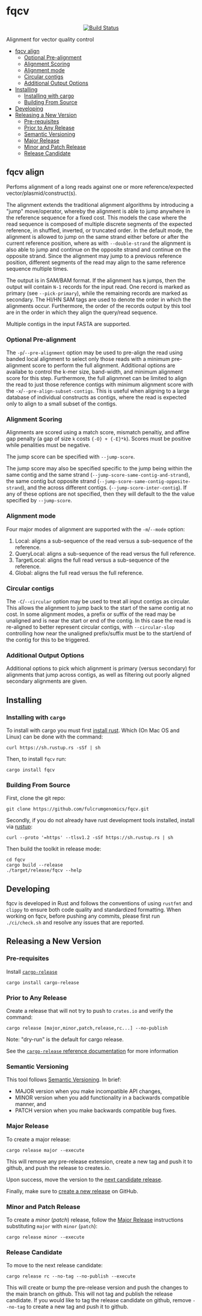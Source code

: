 # fqcv

<p align="center">
  <a href="https://github.com/fulcrumgenomics/fqcv/actions?query=workflow%3ACheck"><img src="https://github.com/fulcrumgenomics/fqcv/actions/workflows/build_and_test.yml/badge.svg" alt="Build Status"></a>
  <br>
</p>

Alignment for vector quality control

<!---toc start-->
* [fqcv align](#fqcv-align)
  * [Optional Pre-alignment](#optional-pre-alignment)
  * [Alignment Scoring](#alignment-scoring)
  * [Alignment mode](#alignment-mode)
  * [Circular contigs](#circular-contigs)
  * [Additional Output Options](#additional-output-options)
* [Installing](#installing)
  * [Installing with cargo](#installing-with-cargo)
  * [Building From Source](#building-from-source)
* [Developing](#developing)
* [Releasing a New Version](#releasing-a-new-version)
  * [Pre-requisites](#pre-requisites)
  * [Prior to Any Release](#prior-to-any-release)
  * [Semantic Versioning](#semantic-versioning)
  * [Major Release](#major-release)
  * [Minor and Patch Release](#minor-and-patch-release)
  * [Release Candidate](#release-candidate)
  
<!---toc end-->

## fqcv align

Perfoms alignment of a long reads against one or more reference/expected vector/plasmid/construct(s).

The alignment extends the traditional alignment algorithms by introducing a "jump" move/operator, 
whereby the alignment is able to jump anywhere in the reference sequence for a fixed cost.  This 
models the case where the read sequence is composed of multiple discrete segments of the expected 
reference, in shuffled, inverted, or truncated order.  In the default mode, the alignment is
allowed to jump on the same strand either before or after the current reference position, where as
with `--double-strand` the alignment is also able to jump and continue on the opposite
strand and continue on the opposite strand.  Since the alignment may jump to a previous reference
position, different segments of the read may align to the same reference sequence multiple times.

The output is in SAM/BAM format.  If the alignment has `N` jumps, then the output will contain
`N-1` records for the input read.  One record is marked as primary (see `--pick-primary`),
while the remaining records are marked as secondary.  The HI/HN SAM tags are used to denote
the order in which the alignments occur.  Furthermore, the order of the records output by this
tool are in the order in which they align the query/read sequence.

Multiple contigs in the input FASTA are supported.

### Optional Pre-alignment

The `-p`/`--pre-alignment` option may be used to pre-align the read using banded local alignment
to select only those reads with a minimum pre-alignment score to perform the full alignment.  Additional
options are availabe to control the k-mer size, band-width, and minimum alignment score for this step.
Furthermore, the full alignmnet can be limited to align the read to just those reference contigs
with minimum alignment score with the `-x`/`--pre-align-subset-contigs`.  This is useful when 
aligning to a large database of individual constructs as contigs, where the read is expected only
to align to a small subset of the contigs.

### Alignment Scoring

Alignments are scored using a match score, mismatch penaltiy, and affine gap penalty (a gap of size 
`k` costs `{-O} + {-E}*k`).  Scores must be positive while penalities must be negative.

The jump score can be specified with `--jump-score`.

The jump score may also be specified specific to the jump being within the same contig
and the same strand (`--jump-score-same-contig-and-strand`), the same contig but opposite
strand (`--jump-score-same-contig-opposite-strand`), and the across different contigs.
(`--jump-score-inter-contig`).  If any of these options are not specified, then they will
default to the the value specified by `--jump-score`.

### Alignment mode

Four major modes of alignment are supported with the `-m`/`--mode` option:

1. Local: aligns a sub-sequence of the read versus a sub-sequence of the reference.
2. QueryLocal: aligns a sub-sequence of the read versus the full reference.
3. TargetLocal: aligns the full read versus a sub-sequence of the reference.
4. Global: aligns the full read versus the full reference.

### Circular contigs

The `-C`/`--circular` option may be used to treat all input contigs as circular.  This allows the
alignment to jump back to the start of the same contig at no cost.  In some alignment modes, a
prefix or suffix of the read may be unaligned and is near the start or end of the contig.  In this
case the read is re-aligned to better represent circular contigs, with `--circular-slop` controlling
how near the unaligned prefix/suffix must be to the start/end of the contig for this to be triggered.

### Additional Output Options

Additional options to pick which alignment is primary (versus secondary) for alignments that jump
across contigs, as well as filtering out poorly aligned secondary alignments are given.

## Installing

### Installing with `cargo`
To install with cargo you must first [install rust](https://doc.rust-lang.org/cargo/getting-started/installation.html).
Which (On Mac OS and Linux) can be done with the command:

```console
curl https://sh.rustup.rs -sSf | sh
```

Then, to install `fqcv` run:

```console
cargo install fqcv
```

### Building From Source

First, clone the git repo:

```console
git clone https://github.com/fulcrumgenomics/fqcv.git
```

Secondly, if you do not already have rust development tools installed, install via [rustup](https://rustup.rs/):

```console
curl --proto '=https' --tlsv1.2 -sSf https://sh.rustup.rs | sh
```

Then build the toolkit in release mode:

```console
cd fqcv
cargo build --release
./target/release/fqcv --help
```

## Developing

fqcv is developed in Rust and follows the conventions of using `rustfmt` and `clippy` to ensure both code quality and standardized formatting.
When working on fqcv, before pushing any commits, please first run `./ci/check.sh` and resolve any issues that are reported.

## Releasing a New Version

### Pre-requisites

Install [`cargo-release`][cargo-release-link]

```console
cargo install cargo-release
```

### Prior to Any Release

Create a release that will not try to push to `crates.io` and verify the command:

```console
cargo release [major,minor,patch,release,rc...] --no-publish
```

Note: "dry-run" is the default for cargo release.

See the [`cargo-release` reference documentation][cargo-release-docs-link] for more information

### Semantic Versioning

This tool follows [Semantic Versioning](https://semver.org/).  In brief:

* MAJOR version when you make incompatible API changes,
* MINOR version when you add functionality in a backwards compatible manner, and
* PATCH version when you make backwards compatible bug fixes.

### Major Release

To create a major release:

```console
cargo release major --execute
```

This will remove any pre-release extension, create a new tag and push it to github, and push the release to creates.io.

Upon success, move the version to the [next candidate release](#release-candidate).

Finally, make sure to [create a new release][new-release-link] on GitHub.

### Minor and Patch Release

To create a _minor_ (_patch_) release, follow the [Major Release](#major-release) instructions substituting `major` with `minor` (`patch`):

```console
cargo release minor --execute
```

### Release Candidate

To move to the next release candidate:

```console
cargo release rc --no-tag --no-publish --execute
```

This will create or bump the pre-release version and push the changes to the main branch on github.
This will not tag and publish the release candidate.
If you would like to tag the release candidate on github, remove `--no-tag` to create a new tag and push it to github.

[cargo-release-link]:      https://github.com/crate-ci/cargo-release
[cargo-release-docs-link]: https://github.com/crate-ci/cargo-release/blob/master/docs/reference.md
[new-release-link]:        https://github.com/fulcrumgenomics/fqcv/releases/new
